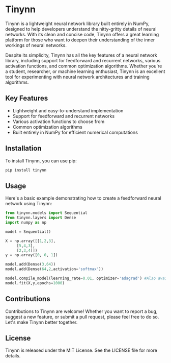 # Tinynn

Tinynn is a lightweight neural network library built entirely in NumPy, designed to help developers understand the nitty-gritty details of neural networks. With its clean and concise code, Tinynn offers a great learning platform for those who want to deepen their understanding of the inner workings of neural networks.

Despite its simplicity, Tinynn has all the key features of a neural network library, including support for feedforward and recurrent networks, various activation functions, and common optimization algorithms. Whether you're a student, researcher, or machine learning enthusiast, Tinynn is an excellent tool for experimenting with neural network architectures and training algorithms.

## Key Features

- Lightweight and easy-to-understand implementation
- Support for feedforward and recurrent networks
- Various activation functions to choose from
- Common optimization algorithms
- Built entirely in NumPy for efficient numerical computations

## Installation

To install Tinynn, you can use pip:

```bash
pip install tinynn
```

## Usage
Here's a basic example demonstrating how to create a feedforward neural network using Tinynn:

```python
from tinynn.models import Sequential
from tinynn.layers import Dense
import numpy as np

model = Sequential()

X = np.array([[1,2,3],
     [5,4,3],
     [2,3,4]])
y = np.array([0, 0, 1])

model.add(Dense(3,64))
model.add(Dense(64,2,activation='softmax'))

model.compile_model(learning_rate=0.01, optimizer='adagrad') #Also available params: decay_rate,momentum(only for sgd) and optimizer = sgd,adagrad
model.fit(X,y,epochs=1000)
```

## Contributions
Contributions to Tinynn are welcome! Whether you want to report a bug, suggest a new feature, or submit a pull request, please feel free to do so. Let's make Tinynn better together.

## License
Tinynn is released under the MIT License. See the LICENSE file for more details.